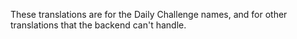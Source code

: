 These translations are for the Daily Challenge names, and for other
translations that the backend can't handle.
